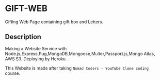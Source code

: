 # GIFT-WEB

Gifting Web Page containing gift box and Letters.

## Description

Making a Website Service with Node.js,Express,Pug,MongoDB,Mongoose,Multer,Passport.js,Mongo Atlas, AWS S3.
Deploying by Heroku.

This Website is made after taking `Nomad Coders - YouTube Clone coding` course.